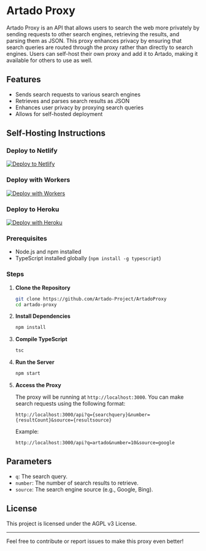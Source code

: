 # Artado Proxy

Artado Proxy is an API that allows users to search the web more privately by sending requests to other search engines, retrieving the results, and parsing them as JSON. This proxy enhances privacy by ensuring that search queries are routed through the proxy rather than directly to search engines. Users can self-host their own proxy and add it to Artado, making it available for others to use as well.

## Features

- Sends search requests to various search engines
- Retrieves and parses search results as JSON
- Enhances user privacy by proxying search queries
- Allows for self-hosted deployment

## Self-Hosting Instructions

### Deploy to Netlify

[![Deploy to Netlify](https://www.netlify.com/img/deploy/button.svg)](https://app.netlify.com/start/deploy?repository=https://github.com/Artado-Project/ArtadoProxy)

### Deploy with Workers

[![Deploy with Workers](https://deploy.workers.cloudflare.com/button)](https://deploy.workers.cloudflare.com/?url=https://github.com/Artado-Project/ArtadoProxy)

### Deploy to Heroku

[![Deploy with Heroku](https://www.herokucdn.com/deploy/button.svg)](https://heroku.com/deploy)

### Prerequisites

- Node.js and npm installed
- TypeScript installed globally (`npm install -g typescript`)

### Steps

1. **Clone the Repository**

   ```bash
   git clone https://github.com/Artado-Project/ArtadoProxy
   cd artado-proxy
   ```

2. **Install Dependencies**

   ```bash
   npm install
   ```

3. **Compile TypeScript**

   ```bash
   tsc
   ```

4. **Run the Server**

   ```bash
   npm start
   ```

5. **Access the Proxy**

   The proxy will be running at `http://localhost:3000`. You can make search requests using the following format:

   ```
   http://localhost:3000/api?q={searchquery}&number={resultCount}&source={resultsource}
   ```

   Example:

   ```
   http://localhost:3000/api?q=artado&number=10&source=google
   ```

## Parameters

- `q`: The search query.
- `number`: The number of search results to retrieve.
- `source`: The search engine source (e.g., Google, Bing).

## License

This project is licensed under the AGPL v3 License.

---

Feel free to contribute or report issues to make this proxy even better!

